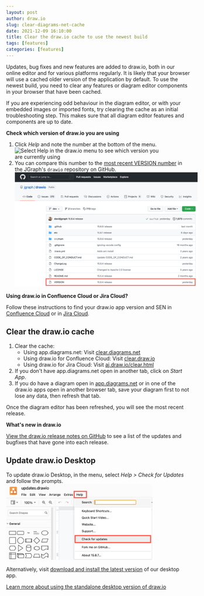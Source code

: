 ```yaml
---
layout: post
author: draw.io
slug: clear-diagrams-net-cache
date: 2021-12-09 16:10:00
title: Clear the draw.io cache to use the newest build
tags: [features]
categories: [features]
---
```


Updates, bug fixes and new features are added to draw.io, both in our online editor and for various platforms regularly. It is likely that your browser will use a cached older version of the application by default. To use the newest build, you need to clear any features or diagram editor components in your browser that have been cached. 

If you are experiencing odd behaviour in the diagram editor, or with your embedded images or imported fonts, try clearing the cache as an initial troubleshooting step. This makes sure that all diagram editor features and components are up to date.

**Check which version of draw.io you are using** 

1. Click _Help_ and note the number at the bottom of the menu. 
<br /><img src="/assets/img/blog/help-menu.png" style="width=100%;max-width:400px;height:auto;" alt="Select Help in the draw.io menu to see which version you are currently using">
1. You can compare this number to the [most recent VERSION number](https://github.com/jgraph/drawio) in the JGraph's ``drawio`` repository on GitHub.
<br /><img src="/assets/img/blog/drawio-version-github.png" style="width=100%;max-width:500px;height:auto;" alt="Check JGraph's drawio repository on GitHub to see what the current version is">

**Using draw.io in Confluence Cloud or Jira Cloud?**

Follow these instructions to find your draw.io app version and SEN in [Confluence Cloud](/doc/faq/app-version-confluence-cloud.html) or in [Jira Cloud](/doc/faq/app-version-jira-cloud.html).

## Clear the draw.io cache

1. Clear the cache:
   * Using app.diagrams.net: Visit [clear.diagrams.net](https://app.diagrams.net/clear.html)
   * Using draw.io for Confluence Cloud: Visit [clear.draw.io](https://ac.draw.io/clear.html)
   * Using draw.io for Jira Cloud: Visit [aj.draw.io/clear.html](https://aj.draw.io/clear.html)
2. If you don't have app.diagrams.net open in another tab, click on _Start App_. 
3. If you do have a diagram open in [app.diagrams.net](https://app.diagrams.net) or in one of the draw.io apps open in another browser tab, save your diagram first to not lose any data, then refresh that tab.

Once the diagram editor has been refreshed, you will see the most recent release. 

**What's new in draw.io**

[View the draw.io release notes on GitHub](https://github.com/jgraph/drawio/blob/dev/ChangeLog) to see a list of the updates and bugfixes that have gone into each release.

## Update draw.io Desktop

To update draw.io Desktop, in the menu, select _Help > Check for Updates_ and follow the prompts. 
<br /><img src="/assets/img/blog/desktop-help-check-for-updates.png" style="width=100%;max-width:400px;height:auto;" alt="Select Help in draw.io Desktop, then Check for Updates to update the application to the most recent build">

Alternatively, visit [download and install the latest version](https://get.diagrams.net/) of our desktop app. 

[Learn more about using the standalone desktop version of draw.io](/blog/diagrams-offline.html)